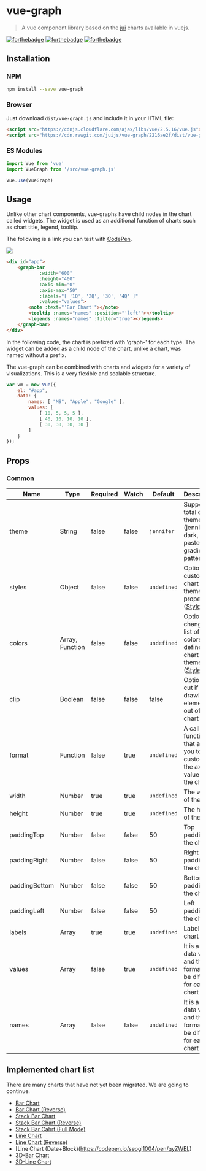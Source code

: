 # vue-graph

> A vue component library based on the [jui](http://jui.io/?p=gallery) charts available in vuejs.

[![forthebadge](http://forthebadge.com/images/badges/built-with-love.svg)](http://forthebadge.com)
[![forthebadge](http://forthebadge.com/images/badges/made-with-vue.svg)](http://forthebadge.com)
[![forthebadge](http://forthebadge.com/images/badges/uses-js.svg)](http://forthebadge.com)

## Installation

### NPM
```bash
npm install --save vue-graph
```

### Browser
Just download `dist/vue-graph.js` and include it in your HTML file:

```html
<script src="https://cdnjs.cloudflare.com/ajax/libs/vue/2.5.16/vue.js"></script>
<script src="https://cdn.rawgit.com/juijs/vue-graph/2216ae2f/dist/vue-graph.js"></script>
```

### ES Modules

```js
import Vue from 'vue'
import VueGraph from '/src/vue-graph.js'

Vue.use(VueGraph)
```

## Usage

Unlike other chart components, vue-graphs have child nodes in the chart called widgets. The widget is used as an additional function of charts such as chart title, legend, tooltip.

The following is a link you can test with [CodePen](https://codepen.io/collection/nWpqoB/).

![](https://cdn.rawgit.com/juijs/vue-graph/9517572b/examples/images/1.png)

```html
<div id="app">
    <graph-bar
            :width="600"
            :height="400"
            :axis-min="0"
            :axis-max="50"
            :labels="[ '1Q', '2Q', '3Q', '4Q' ]"
            :values="values">
        <note :text="'Bar Chart'"></note>
        <tooltip :names="names" :position="'left'"></tooltip>
        <legends :names="names" :filter="true"></legends>
    </graph-bar>
</div>
```
In the following code, the chart is prefixed with 'graph-' for each type. The widget can be added as a child node of the chart, unlike a chart, was named without a prefix.

The vue-graph can be combined with charts and widgets for a variety of visualizations. This is a very flexible and scalable structure.
```js
var vm = new Vue({
    el: "#app",
    data: {
        names: [ "MS", "Apple", "Google" ],
        values: [
            [ 10, 5, 5, 5 ],
            [ 40, 10, 10, 10 ],
            [ 30, 30, 30, 30 ]
        ]
    }
});
```

## Props

### Common
| Name | Type | Required | Watch | Default | Description
| ---------------- | -------------- | -------------- | ----------- | ------------------------------------------------------------------------------------------------------------------------------------------------------------------------------------------------------------------------------------------------- | ---------------------------------------------------------------------------- |
| theme             | String | false | false | `jennifer` | Supports a total of five themes (jennifer, dark, pastel, gradient, pattern) |
| styles             | Object | false | false | `undefined` | Options to customize chart theme properties ([Style Tab](http://chartplay.jui.io/)) |
| colors             | Array, Function | false | false | `undefined` | Options to change the list of colors defined by chart theme ([Style Tab](http://chartplay.jui.io/)) |
| clip             | Boolean | false | false | false | Option to cut if the drawing element is out of the chart range |
| format             | Function | false | true | `undefined` | A callback function that allows you to customize the axis values of the chart |
| width             | Number | true | true | `undefined` | The width of the chart |
| height             | Number | true | true | `undefined` | The height of the chart |
| paddingTop             | Number | false | false | 50 | Top padding of the chart |
| paddingRight             | Number | false | false | 50 | Right padding of the chart |
| paddingBottom             | Number | false | false | 50 | Bottom padding of the chart |
| paddingLeft             | Number | false | false | 50 | Left padding of the chart |
| labels            | Array | true | true | `undefined` | Label of chart data |
| values             | Array | false | true | `undefined` | It is a chart data value, and the format may be different for each chart type |
| names             | Array | false | false | `undefined` | It is a chart data value, and the format may be different for each chart type |

## Implemented chart list

There are many charts that have not yet been migrated. We are going to continue.
 - [Bar Chart](https://codepen.io/seogi1004/pen/WKrVLx)
 - [Bar Chart (Reverse)](https://codepen.io/seogi1004/pen/xJZvva)
 - [Stack Bar Chart](https://codepen.io/seogi1004/pen/djMbGE)
 - [Stack Bar Chart (Reverse)](https://codepen.io/seogi1004/pen/oMxvLR)
 - [Stack Bar Cahrt (Full Mode)](https://codepen.io/seogi1004/pen/xJVKVm)
 - [Line Chart](https://codepen.io/seogi1004/pen/jpqNPm)
 - [Line Chart (Reverse)](https://codepen.io/seogi1004/pen/MBygar)
 - [Line Chart (Date+Block)(https://codepen.io/seogi1004/pen/qyZWEL)
 - [3D-Bar Chart](https://codepen.io/seogi1004/pen/GBoVPV)
 - [3D-Line Chart](https://codepen.io/seogi1004/pen/PBZMEr)
 
